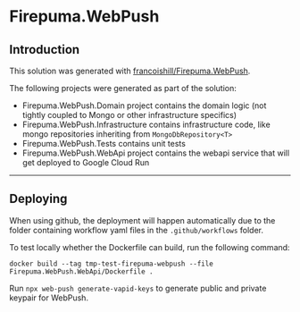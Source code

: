 ﻿# Firepuma.WebPush

## Introduction

This solution was generated with [francoishill/Firepuma.WebPush](https://github.com/francoishill/Firepuma.WebPush).

The following projects were generated as part of the solution:

* Firepuma.WebPush.Domain project contains the domain logic (not tightly coupled to Mongo or other infrastructure specifics)
* Firepuma.WebPush.Infrastructure contains infrastructure code, like mongo repositories inheriting from `MongoDbRepository<T>`
* Firepuma.WebPush.Tests contains unit tests
* Firepuma.WebPush.WebApi project contains the webapi service that will get deployed to Google Cloud Run

---

## Deploying

When using github, the deployment will happen automatically due to the folder containing workflow yaml files in the `.github/workflows` folder.

To test locally whether the Dockerfile can build, run the following command:

```shell
docker build --tag tmp-test-firepuma-webpush --file Firepuma.WebPush.WebApi/Dockerfile .
```

Run `npx web-push generate-vapid-keys` to generate public and private keypair for WebPush.